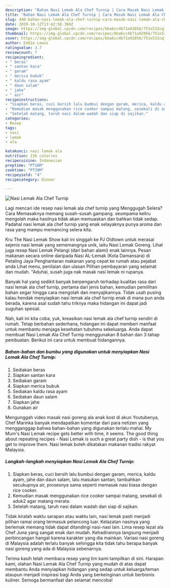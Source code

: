 ```yaml
---
description: "Bahan Nasi Lemak Ala Chef Turnip | Cara Masak Nasi Lemak Ala Chef Turnip Yang Bisa Manjain Lidah"
title: "Bahan Nasi Lemak Ala Chef Turnip | Cara Masak Nasi Lemak Ala Chef Turnip Yang Bisa Manjain Lidah"
slug: 440-bahan-nasi-lemak-ala-chef-turnip-cara-masak-nasi-lemak-ala-chef-turnip-yang-bisa-manjain-lidah
date: 2020-10-12T13:42:58.360Z
image: https://img-global.cpcdn.com/recipes/bba6cc4b71a92056/751x532cq70/nasi-lemak-ala-chef-turnip-foto-resep-utama.jpg
thumbnail: https://img-global.cpcdn.com/recipes/bba6cc4b71a92056/751x532cq70/nasi-lemak-ala-chef-turnip-foto-resep-utama.jpg
cover: https://img-global.cpcdn.com/recipes/bba6cc4b71a92056/751x532cq70/nasi-lemak-ala-chef-turnip-foto-resep-utama.jpg
author: Eddie Lewis
ratingvalue: 3.7
reviewcount: 7
recipeingredient:
- " beras"
- " santan kara"
- " garam"
- " merica bubuk"
- " kaldu rasa ayam"
- " daun salam"
- " jahe"
- " air"
recipeinstructions:
- "Siapkan beras, cuci bersih lalu bumbui dengan garam, merica, kaldu ayam, jahe dan daun salam, lalu masukan santan, tambahkan secukupnya air, prosesnya sama seperti memasak nasi biasa dengan rice cooker."
- "Kemudian masak menggunakan rice cooker sampai matang, sesekali di aduk2 agar matang merata."
- "Setelah matang, taruh nasi dalam wadah dan siap di sajikan."
categories:
- Resep
tags:
- nasi
- lemak
- ala

katakunci: nasi lemak ala 
nutrition: 216 calories
recipecuisine: Indonesian
preptime: "PT16M"
cooktime: "PT39M"
recipeyield: "4"
recipecategory: Dinner

---
```



![Nasi Lemak Ala Chef Turnip](https://img-global.cpcdn.com/recipes/bba6cc4b71a92056/751x532cq70/nasi-lemak-ala-chef-turnip-foto-resep-utama.jpg)

Lagi mencari ide resep nasi lemak ala chef turnip yang Menggugah Selera? Cara Memasaknya memang susah-susah gampang. seumpama keliru mengolah maka hasilnya tidak akan memuaskan dan bahkan tidak sedap. Padahal nasi lemak ala chef turnip yang enak selayaknya punya aroma dan rasa yang mampu memancing selera kita.

Kru The Nasi Lemak Show kali ini singgah ke PJ Oldtown untuk merasai sejenis nasi lemak yang sememangnya unik, iaitu Nasi Lemak Goreng. Lihat juga resep Nasi Lemak Pelangi (dari bahan alami) enak lainnya. Pesan makanan secara online daripada Nasi AL-Lemak (Kota Damansara) di Petaling Jaya Penghantaran makanan yang cepat ke rumah atau pejabat anda Lihat menu, penilaian dan ulasan Pilihan pembayaran yang selamat dan mudah. &#34;Aduhai, susah juga nak masak nasi lemak ni rupanya.

Banyak hal yang sedikit banyak berpengaruh terhadap kualitas rasa dari nasi lemak ala chef turnip, pertama dari jenis bahan, kemudian pemilihan bahan segar hingga cara mengolah dan menyajikannya. Tidak usah pusing kalau hendak menyiapkan nasi lemak ala chef turnip enak di mana pun anda berada, karena asal sudah tahu triknya maka hidangan ini dapat jadi suguhan spesial.


Nah, kali ini kita coba, yuk, kreasikan nasi lemak ala chef turnip sendiri di rumah. Tetap berbahan sederhana, hidangan ini dapat memberi manfaat untuk membantu menjaga kesehatan tubuhmu sekeluarga. Anda dapat membuat Nasi Lemak Ala Chef Turnip menggunakan 8 bahan dan 3 tahap pembuatan. Berikut ini cara untuk membuat hidangannya.

<!--inarticleads1-->

##### Bahan-bahan dan bumbu yang digunakan untuk menyiapkan Nasi Lemak Ala Chef Turnip:

1. Sediakan  beras
1. Siapkan  santan kara
1. Sediakan  garam
1. Siapkan  merica bubuk
1. Sediakan  kaldu rasa ayam
1. Sediakan  daun salam
1. Siapkan  jahe
1. Gunakan  air


Mengunggah video masak nasi goreng ala anak kost di akun Youtubenya, Chef Marinka banyak mendapatkan komentar dari para netizen yang mengganggap bahwa bahan-bahan yang digunakan terlalu mahal. My Mum&#39;s Nasi Lemak recipe gets better with time, it seems. The good thing about repeating recipes - Nasi Lemak is such a great party dish - is that you get to improve them. Nasi lemak boleh dikatakan makanan tradisi rakyat Malaysia. 

<!--inarticleads2-->

##### Langkah-langkah menyiapkan Nasi Lemak Ala Chef Turnip:

1. Siapkan beras, cuci bersih lalu bumbui dengan garam, merica, kaldu ayam, jahe dan daun salam, lalu masukan santan, tambahkan secukupnya air, prosesnya sama seperti memasak nasi biasa dengan rice cooker.
1. Kemudian masak menggunakan rice cooker sampai matang, sesekali di aduk2 agar matang merata.
1. Setelah matang, taruh nasi dalam wadah dan siap di sajikan.


Tidak kiralah waktu sarapan atau waktu lain, nasi lemak pasti menjadi pilihan ramai orang termasuk pelancong luar. Kelazatan nasinya yang berlemak memang tidak dapat ditandingi nasi-nasi lain. Lima resep lezat ala Chef Juna yang sangat enak dan mudah. Kehadirannya langsung menjadi perbincangan hangat karena karakter yang dia mainkan. Variasi nasi goreng di Malaysia adalah terlalu banyak sehingga kita tidak tahu berapa banyak nasi goreng yang ada di Malaysia sebenarnya. 

Terima kasih telah membaca resep yang tim kami tampilkan di sini. Harapan kami, olahan Nasi Lemak Ala Chef Turnip yang mudah di atas dapat membantu Anda menyiapkan hidangan yang sedap untuk keluarga/teman ataupun menjadi inspirasi bagi Anda yang berkeinginan untuk berbisnis kuliner. Semoga bermanfaat dan selamat mencoba!
